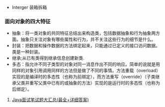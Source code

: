 
- Interger 装箱拆箱
### 面向对象的四大特征
- 抽象：将一类对象的共同特征总结出来构造类，包括数据抽象和行为抽象两方面。抽象只关注对象有哪些属性和行为，并不关注这些行为的细节是什么。
- 封装：把数据和操作数据的方法绑定起来，只能通过已定义的接口访问数据。类是一种封装。
- 继承;从已有类得到继承信息创建新类.
- 多态：指允许不同子类型的对象对同一消息作出不同的响应。简单的说就是用同样的对象引用调用同样的方法但是做了不同的事情。方法重载（overload）实现的是编译时的多态性（也称为前绑定），而方法重写（override）（子类继承父类并重写父类中已有的或抽象的方法）实现的是运行时的多态性（也称为后绑定）。
1. [Java面试笔试题大汇总(最全+详细答案)](https://yq.aliyun.com/articles/14318)
